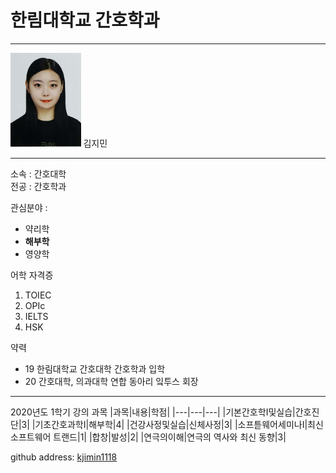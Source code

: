# 한림대학교 간호학과
---
<img src=kjm.jpg height=150 widht=150>
김지민

---
소속 : 간호대학   
전공 : 간호학과

관심분야 :   
* 약리학
* **해부학**
* 영양학

어학 자격증   
1. TOIEC
2. OPIc
3. IELTS
4. HSK

약력
* 19 한림대학교 간호대학 간호학과 입학
* 20 간호대학, 의과대학 연합 동아리 잌투스 회장

-----------------

2020년도 1학기 강의 과목
|과목|내용|학점|
|---|---|---|
|기본간호학I및실습|간호진단|3|
|기초간호과학I|해부학|4|
|건강사정및실습|신체사정|3|
|소프튿웨어세미나I|최신 소프트웨어 트랜드|1|
|합창|발성|2|
|연극의이해|연극의 역사와 최신 동향|3|

github address: [kjimin1118][github]

[github]:http://github.com/kjimin1118

